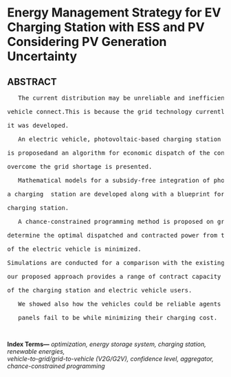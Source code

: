# Energy Management Strategy for EV Charging Station with ESS and PV Considering PV Generation Uncertainty
<h2>ABSTRACT</h2>

<pre>   The current distribution may be unreliable and inefficient if a large amounts of electrical 

vehicle connect.This is because the grid technology currently in use has changed very little since 

it was developed.

   An electric vehicle, photovoltaic-based charging station equipped with an energy storage system 
   
is proposedand an algorithm for economic dispatch of the controllable resources in such a station to 

overcome the grid shortage is presented. 

   Mathematical models for a subsidy-free integration of photovoltaic and energy storage systems in 
   
a charging  station are developed along with a blueprint for optimizing the contract capacity of the 

charging station.

   A chance-constrained programming method is proposed on grounds of photovoltaic uncertainty to 
   
determine the optimal dispatched and contracted power from the utility, such that the charging cost 

of the electric vehicle is minimized. 

Simulations are conducted for a comparison with the existing method. Numerical results indicate that 

our proposed approach provides a range of contract capacity sizes that benefits both the aggregator 

of the charging station and electric vehicle users. 

   We showed also how the vehicles could be reliable agents in supporting the grid when photovoltaic 
   
   panels fail to be while minimizing their charging cost.</pre> <br>

**Index Terms—** *optimization, energy storage system, charging station, renewable energies,<br> 
vehicle-to-grid/grid-to-vehicle (V2G/G2V), confidence level, aggregator, chance-constrained programming*<br>
 
